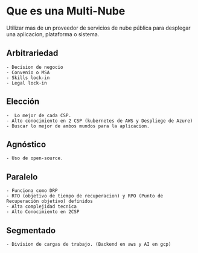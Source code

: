 # Que es una Multi-Nube

Utilizar mas de un proveedor de servicios de nube pública para desplegar una aplicacion, plataforma o sistema.

## Arbitrariedad
    - Decision de negocio
    - Convenio o MSA
    - Skills lock-in
    - Legal lock-in
## Elección
    -  Lo mejor de cada CSP.
    - Alto conocimiento en 2 CSP (kubernetes de AWS y Despliege de Azure)
    - Buscar lo mejor de ambos mundos para la aplicacion.
## Agnóstico
    - Uso de open-source.
## Paralelo
    - Funciona como DRP
    - RTO (objetivo de tiempo de recuperacion) y RPO (Punto de Recuperación objetivo) definidos
    - Alta complejidad tecnica
    - Alto Conocimiento en 2CSP
## Segmentado
    - Division de cargas de trabajo. (Backend en aws y AI en gcp)
